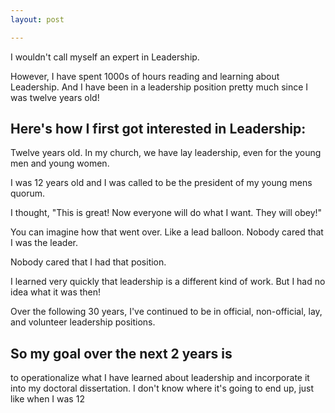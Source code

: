 ```yaml
---
layout: post

---
```

I wouldn't call myself an expert in Leadership.

However, I have spent 1000s of hours reading and learning about Leadership. And I have been in a leadership position pretty much since I was twelve years old!
## Here's how I first got interested in Leadership:

Twelve years old. In my church, we have lay leadership, even for the young men and young women. 

I was 12 years old and I was called to be the president of my young mens quorum. 

I thought, "This is great! Now everyone will do what I want. They will obey!" 

You can imagine how that went over. Like a lead balloon. Nobody cared that I was the leader. 

Nobody cared that I had that position. 

I learned very quickly that leadership is a different kind of work. But I had no idea what it was then!

Over the following 30 years, I've continued to be in official, non-official, lay, and volunteer leadership positions. 
## So my goal over the next 2 years is

to operationalize what I have learned about leadership and incorporate it into my doctoral dissertation. I don't know where it's going to end up, just like when I was 12